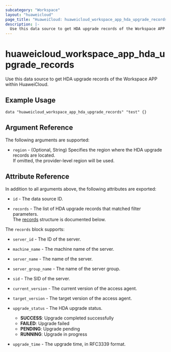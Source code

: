 ```yaml
---
subcategory: "Workspace"
layout: "huaweicloud"
page_title: "HuaweiCloud: huaweicloud_workspace_app_hda_upgrade_records"
description: |-
  Use this data source to get HDA upgrade records of the Workspace APP within HuaweiCloud.
---
```


# huaweicloud_workspace_app_hda_upgrade_records

Use this data source to get HDA upgrade records of the Workspace APP within HuaweiCloud.

## Example Usage

```hcl
data "huaweicloud_workspace_app_hda_upgrade_records" "test" {}
```

## Argument Reference

The following arguments are supported:

* `region` - (Optional, String) Specifies the region where the HDA upgrade records are located.  
  If omitted, the provider-level region will be used.

## Attribute Reference

In addition to all arguments above, the following attributes are exported:

* `id` - The data source ID.

* `records` - The list of HDA upgrade records that matched filter parameters.  
  The [records](#workspace_app_hda_upgrade_records) structure is documented below.

<a name="workspace_app_hda_upgrade_records"></a>
The `records` block supports:

* `server_id` - The ID of the server.

* `machine_name` - The machine name of the server.

* `server_name` - The name of the server.

* `server_group_name` - The name of the server group.

* `sid` - The SID of the server.

* `current_version` - The current version of the access agent.

* `target_version` - The target version of the access agent.

* `upgrade_status` - The HDA upgrade status.
  + **SUCCESS**: Upgrade completed successfully
  + **FAILED**: Upgrade failed
  + **PENDING**: Upgrade pending
  + **RUNNING**: Upgrade in progress

* `upgrade_time` - The upgrade time, in RFC3339 format.
